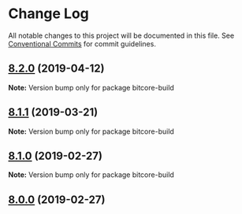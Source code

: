 # Change Log

All notable changes to this project will be documented in this file.
See [Conventional Commits](https://conventionalcommits.org) for commit guidelines.

## [8.2.0](https://github.com/bitpay/bitcore-build/compare/v8.1.1...v8.2.0) (2019-04-12)

**Note:** Version bump only for package bitcore-build

## [8.1.1](https://github.com/bitpay/bitcore-build/compare/v8.1.0...v8.1.1) (2019-03-21)

**Note:** Version bump only for package bitcore-build

## [8.1.0](https://github.com/bitpay/bitcore-build/compare/v5.0.0-beta.44...v8.1.0) (2019-02-27)

**Note:** Version bump only for package bitcore-build

## [8.0.0](https://github.com/bitpay/bitcore-build/compare/v5.0.0-beta.44...v8.0.0) (2019-02-27)
